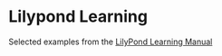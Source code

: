 # Lilypond Learning

Selected examples from the [LilyPond Learning Manual](http://lilypond.org/doc/v2.22/Documentation/learning/index)

